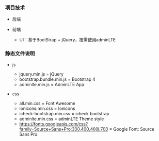 ### 项目技术

- 后端

- 前端
    - UI：基于BootStrap + jQuery，按需使用adminLTE

### 静态文件说明

- js
    - jquery.min.js = jQuery
    - bootstrap.bundle.min.js = Bootstrap 4
    - adminlte.min.js = AdminLTE App

- css
    - all.min.css = Font Awesome
    - ionicons.min.css = Ionicons
    - icheck-bootstrap.min.css = icheck bootstrap
    - adminlte.min.css = adminLTE Theme style
    - https://fonts.googleapis.com/css?family=Source+Sans+Pro:300,400,400i,700 = Google Font: Source Sans Pro

